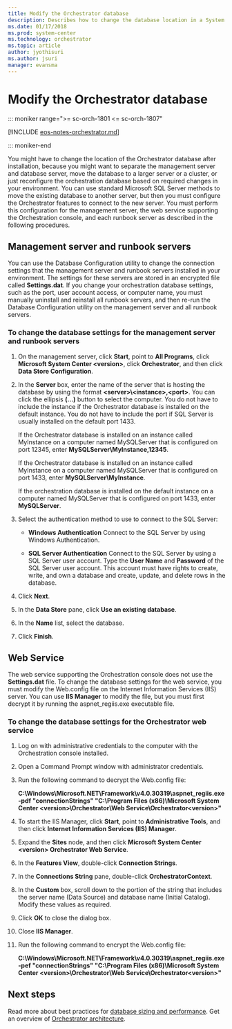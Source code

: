 ```yaml
---
title: Modify the Orchestrator database
description: Describes how to change the database location in a System Center - Orchestrator environment.
ms.date: 01/17/2018
ms.prod: system-center
ms.technology: orchestrator
ms.topic: article
author: jyothisuri
ms.author: jsuri
manager: evansma
---
```


# Modify the Orchestrator database

::: moniker range=">= sc-orch-1801 <= sc-orch-1807"

[!INCLUDE [eos-notes-orchestrator.md](../includes/eos-notes-orchestrator.md)]

::: moniker-end

You might have to change the location of the Orchestrator database after installation, because you might want to separate the management server and database server, move the database to a larger server or a cluster, or just reconfigure the orchestration database based on required changes in your environment. You can use standard Microsoft SQL Server methods to move the existing database to another server, but then you must configure the Orchestrator features to connect to the new server. You must perform this configuration for the management server, the web service supporting the Orchestration console, and each runbook server as described in the following procedures.  

## Management server and runbook servers  
You can use the Database Configuration utility to change the connection settings that the management server and runbook servers installed in your environment. The settings for these servers are stored in an encrypted file called **Settings.dat**. If you change your orchestration database settings, such as the port, user account access, or computer name, you must manually uninstall and reinstall all runbook servers, and then re\-run the Database Configuration utility on the management server and all runbook servers.  

### To change the database settings for the management server and runbook servers  

1. On the management server, click **Start**, point to **All Programs**, click **Microsoft System Center \<version\>**, click **Orchestrator**, and then click **Data Store Configuration**.  
2. In the **Server** box, enter the name of the server that is hosting the database by using the format **\<server\>\\<instance\>,\<port\>**. You can click the ellipsis **\(...\)** button to select the computer. You do not have to include the instance if the Orchestrator database is installed on the default instance. You do not have to include the port if SQL Server is usually installed on the default port 1433.  

   If the Orchestrator database is installed on an instance called MyInstance on a computer named MySQLServer that is configured on port 12345, enter **MySQLServer\\MyInstance,12345**.  

   If the Orchestrator database is installed on an instance called MyInstance on a computer named MySQLServer that is configured on port 1433, enter **MySQLServer\\MyInstance**.  

   If the orchestration database is installed on the default instance on a computer named MySQLServer that is configured on port 1433, enter **MySQLServer**.  
3. Select the authentication method to use to connect to the SQL Server:  

   -   **Windows Authentication** Connect to the SQL Server by using Windows Authentication.  

   -   **SQL Server Authentication** Connect to the SQL Server by using a SQL Server user account. Type the **User Name** and **Password** of the SQL Server user account. This account must have rights to create, write, and own a database and create, update, and delete rows in the database.  
4. Click **Next**.  
5. In the **Data Store** pane, click **Use an existing database**.  
6. In the **Name** list, select the database.  
7. Click **Finish**.  

## Web Service  
The web service supporting the Orchestration console does not use the **Settings.dat** file. To change the database settings for the web service, you must modify the Web.config file on the Internet Information Services \(IIS\) server. You can use **IIS Manager** to modify the file, but you must first decrypt it by running the aspnet\_regiis.exe executable file.  

### To change the database settings for the Orchestrator web service  

1.  Log on with administrative credentials to the computer with the Orchestration console installed.  
2.  Open a Command Prompt window with administrator credentials.  
3.  Run the following command to decrypt the Web.config file:  


    **C:\\Windows\\Microsoft.NET\\Framework\\v4.0.30319\\aspnet\_regiis.exe \-pdf "connectionStrings" "C:\\Program Files \(x86\)\\Microsoft System Center \<version\>\\Orchestrator\\Web Service\\Orchestrator\<version\>"**  

4.  To start the IIS Manager, click **Start**, point to **Administrative Tools**, and then click **Internet Information Services \(IIS\) Manager**.  
5.  Expand the **Sites** node, and then click **Microsoft System Center \<version\> Orchestrator Web Service**.  
6.  In the **Features View**, double\-click **Connection Strings**.  
7.  In the **Connections String** pane, double\-click **OrchestratorContext**.  
8.  In the **Custom** box, scroll down to the portion of the string that includes the server name \(Data Source\) and database name \(Initial Catalog\). Modify these values as required.  
9. Click **OK** to close the dialog box.  
10. Close **IIS Manager**.  
11. Run the following command to encrypt the Web.config file:  


    **C:\\Windows\\Microsoft.NET\\Framework\\v4.0.30319\\aspnet\_regiis.exe \-pef "connectionStrings" "C:\\Program Files \(x86\)\\Microsoft System Center \<version\>\\Orchestrator\\Web Service\\Orchestrator\<version\>"**  



## Next steps
Read more about best practices for [database sizing and performance](database-sizing-and-performance.md).
Get an overview of [Orchestrator architecture](learn-about-orchestrator.md).  
